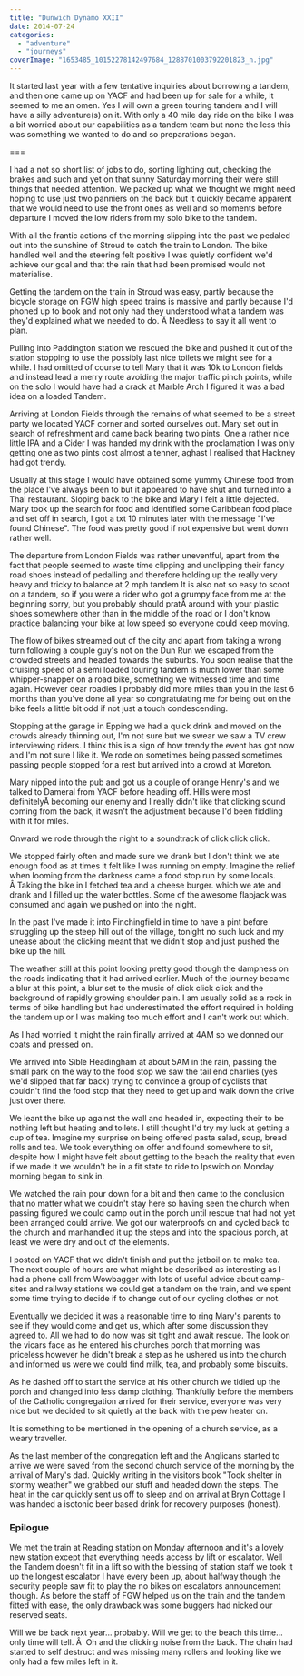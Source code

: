 ```yaml
---
title: "Dunwich Dynamo XXII"
date: 2014-07-24
categories: 
  - "adventure"
  - "journeys"
coverImage: "1653485_10152278142497684_1288701003792201823_n.jpg"
---
```


It started last year with a few tentative inquiries about borrowing a tandem, and then one came up on YACF and had been up for sale for a while, it seemed to me an omen. Yes I will own a green touring tandem and I will have a silly adventure(s) on it. With only a 40 mile day ride on the bike I was a bit worried about our capabilities as a tandem team but none the less this was something we wanted to do and so preparations began.

===

I had a not so short list of jobs to do, sorting lighting out, checking the brakes and such and yet on that sunny Saturday morning their were still things that needed attention. We packed up what we thought we might need hoping to use just two panniers on the back but it quickly became apparent that we would need to use the front ones as well and so moments before departure I moved the low riders from my solo bike to the tandem.

With all the frantic actions of the morning slipping into the past we pedaled out into the sunshine of Stroud to catch the train to London. The bike handled well and the steering felt positive I was quietly confident we'd achieve our goal and that the rain that had been promised would not materialise.

Getting the tandem on the train in Stroud was easy, partly because the bicycle storage on FGW high speed trains is massive and partly because I'd phoned up to book and not only had they understood what a tandem was they'd explained what we needed to do. Â Needless to say it all went to plan.

Pulling into Paddington station we rescued the bike and pushed it out of the station stopping to use the possibly last nice toilets we might see for a while. I had omitted of course to tell Mary that it was 10k to London fields and instead lead a merry route avoiding the major traffic pinch points, while on the solo I would have had a crack at Marble Arch I figured it was a bad idea on a loaded Tandem.

Arriving at London Fields through the remains of what seemed to be a street party we located YACF corner and sorted ourselves out. Mary set out in search of refreshment and came back bearing two pints. One a rather nice little IPA and a Cider I was handed my drink with the proclamation I was only getting one as two pints cost almost a tenner, aghast I realised that Hackney had got trendy.

Usually at this stage I would have obtained some yummy Chinese food from the place I've always been to but it appeared to have shut and turned into a Thai restaurant. Sloping back to the bike and Mary I felt a little dejected. Mary took up the search for food and identified some Caribbean food place and set off in search, I got a txt 10 minutes later with the message "I've found Chinese". The food was pretty good if not expensive but went down rather well.

The departure from London Fields was rather uneventful, apart from the fact that people seemed to waste time clipping and unclipping their fancy road shoes instead of pedalling and therefore holding up the really very heavy and tricky to balance at 2 mph tandem It is also not so easy to scoot on a tandem, so if you were a rider who got a grumpy face from me at the beginning sorry, but you probably should pratÂ around with your plastic shoes somewhere other than in the middle of the road or I don't know practice balancing your bike at low speed so everyone could keep moving.

The flow of bikes streamed out of the city and apart from taking a wrong turn following a couple guy's not on the Dun Run we escaped from the crowded streets and headed towards the suburbs. You soon realise that the cruising speed of a semi loaded touring tandem is much lower than some whipper-snapper on a road bike, something we witnessed time and time again. However dear roadies I probably did more miles than you in the last 6 months than you've done all year so congratulating me for being out on the bike feels a little bit odd if not just a touch condescending.

Stopping at the garage in Epping we had a quick drink and moved on the crowds already thinning out, I'm not sure but we swear we saw a TV crew interviewing riders. I think this is a sign of how trendy the event has got now and I'm not sure I like it. We rode on sometimes being passed sometimes passing people stopped for a rest but arrived into a crowd at Moreton.

Mary nipped into the pub and got us a couple of orange Henry's and we talked to Dameral from YACF before heading off. Hills were most definitelyÂ becoming our enemy and I really didn't like that clicking sound coming from the back, it wasn't the adjustment because I'd been fiddling with it for miles.

Onward we rode through the night to a soundtrack of click click click.

We stopped fairly often and made sure we drank but I don't think we ate enough food as at times it felt like I was running on empty. Imagine the relief when looming from the darkness came a food stop run by some locals. Â Taking the bike in I fetched tea and a cheese burger. which we ate and drank and I filled up the water bottles. Some of the awesome flapjack was consumed and again we pushed on into the night.

In the past I've made it into Finchingfield in time to have a pint before struggling up the steep hill out of the village, tonight no such luck and my unease about the clicking meant that we didn't stop and just pushed the bike up the hill.

The weather still at this point looking pretty good though the dampness on the roads indicating that it had arrived earlier. Much of the journey became a blur at this point, a blur set to the music of click click click and the background of rapidly growing shoulder pain. I am usually solid as a rock in terms of bike handling but had underestimated the effort required in holding the tandem up or I was making too much effort and I can't work out which.

As I had worried it might the rain finally arrived at 4AM so we donned our coats and pressed on.

We arrived into Sible Headingham at about 5AM in the rain, passing the small park on the way to the food stop we saw the tail end charlies (yes we'd slipped that far back) trying to convince a group of cyclists that couldn't find the food stop that they need to get up and walk down the drive just over there.

We leant the bike up against the wall and headed in, expecting their to be nothing left but heating and toilets. I still thought I'd try my luck at getting a cup of tea. Imagine my surprise on being offered pasta salad, soup, bread rolls and tea. We took everything on offer and found somewhere to sit, despite how I might have felt about getting to the beach the reality that even if we made it we wouldn't be in a fit state to ride to Ipswich on Monday morning began to sink in.

We watched the rain pour down for a bit and then came to the conclusion that no matter what we couldn't stay here so having seen the church when passing figured we could camp out in the porch until rescue that had not yet been arranged could arrive. We got our waterproofs on and cycled back to the church and manhandled it up the steps and into the spacious porch, at least we were dry and out of the elements.

I posted on YACF that we didn't finish and put the jetboil on to make tea. The next couple of hours are what might be described as interesting as I had a phone call from Wowbagger with lots of useful advice about camp-sites and railway stations we could get a tandem on the train, and we spent some time trying to decide if to change out of our cycling clothes or not.

Eventually we decided it was a reasonable time to ring Mary's parents to see if they would come and get us, which after some discussion they agreed to. All we had to do now was sit tight and await rescue. The look on the vicars face as he entered his churches porch that morning was priceless however he didn't break a step as he ushered us into the church and informed us were we could find milk, tea, and probably some biscuits.

As he dashed off to start the service at his other church we tidied up the porch and changed into less damp clothing. Thankfully before the members of the Catholic congregation arrived for their service, everyone was very nice but we decided to sit quietly at the back with the pew heater on.

It is something to be mentioned in the opening of a church service, as a weary traveller.

As the last member of the congregation left and the Anglicans started to arrive we were saved from the second church service of the morning by the arrival of Mary's dad. Quickly writing in the visitors book "Took shelter in stormy weather" we grabbed our stuff and headed down the steps. The heat in the car quickly sent us off to sleep and on arrival at Bryn Cottage I was handed a isotonic beer based drink for recovery purposes (honest).

### Epilogue

We met the train at Reading station on Monday afternoon and it's a lovely new station except that everything needs access by lift or escalator. Well the Tandem doesn't fit in a lift so with the blessing of station staff we took it up the longest escalator I have every been up, about halfway though the security people saw fit to play the no bikes on escalators announcement though. As before the staff of FGW helped us on the train and the tandem fitted with ease, the only drawback was some buggers had nicked our reserved seats.

Will we be back next year... probably. Will we get to the beach this time... only time will tell. Â  Oh and the clicking noise from the back. The chain had started to self destruct and was missing many rollers and looking like we only had a few miles left in it.
